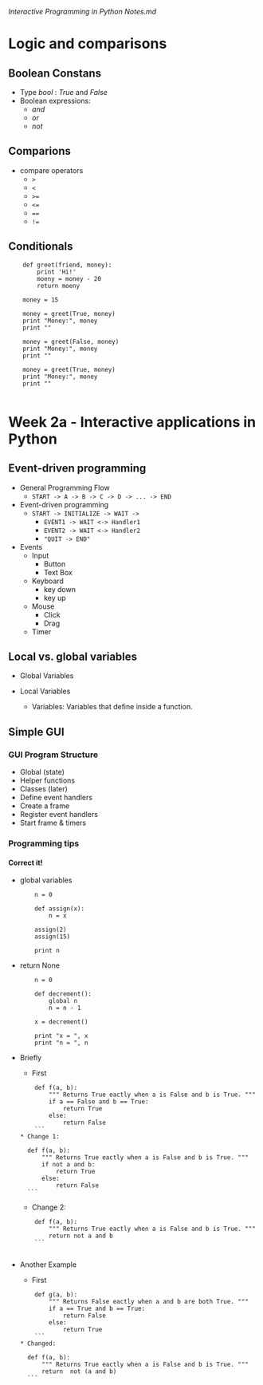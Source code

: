 *Interactive Programming in Python Notes.md*


# Logic and comparisons


## Boolean Constans
* Type *bool* : *True* and *False* 
* Boolean expressions:
    * *and*
    * *or*
    * *not*
    
## Comparions
* compare operators
    * `>` 
    * `<` 
    * `>=` 
    * `<=` 
    * `==` 
    * `!=` 
    
    
## Conditionals

```
    def greet(friend, money):
        print 'Hi!'
        moeny = money - 20
        return moeny
        
    money = 15
    
    money = greet(True, money)
    print "Money:", money
    print ""
    
    money = greet(False, money)
    print "Money:", money
    print ""
    
    money = greet(True, money)
    print "Money:", money
    print ""
    

```

# Week 2a - Interactive applications in Python

## Event-driven programming

* General Programming Flow
    * `START -> A -> B -> C -> D -> ... -> END `
* Event-driven programming
    * `START -> INITIALIZE -> WAIT -> `
        * `EVENT1 -> WAIT <-> Handler1`
        * `EVENT2 -> WAIT <-> Handler2`
        * `"QUIT -> END"`
* Events
    * Input
        * Button
        * Text Box
    * Keyboard
        * key down
        * key up
    * Mouse
        * Click
        * Drag
    * Timer
    
## Local vs. global variables

* Global Variables
    


* Local Variables
    * Variables: Variables that define inside a function.
    
    
## Simple GUI

### GUI Program Structure

* Global (state)
* Helper functions
* Classes (later)
* Define event handlers
* Create a frame
* Register event handlers
* Start frame & timers

### Programming tips

#### Correct it!

* global variables
    ```
        n = 0
        
        def assign(x):
            n = x
            
        assign(2)
        assign(15)
        
        print n
    
    ```
* return None
    ```
        n = 0
        
        def decrement():
            global n
            n = n - 1
            
        x = decrement()
        
        print "x = ", x
        print "n = ", n
    
    ```
    
* Briefly
    * First
    ```
        def f(a, b):
            """ Returns True eactly when a is False and b is True. """
            if a == False and b == True:
                return True
            else:
                return False
        ```
    * Change 1:
    ```
        def f(a, b):
            """ Returns True eactly when a is False and b is True. """
            if not a and b:
                return True
            else:
                return False
        ```
    * Change 2:
    ```
        def f(a, b):
            """ Returns True eactly when a is False and b is True. """
            return not a and b
        ```
        
* Another Example
    * First
    ```
        def g(a, b):
            """ Returns False eactly when a and b are both True. """
            if a == True and b == True:
                return False
            else:
                return True
        ```
    * Changed:
    ```
        def f(a, b):
            """ Returns True eactly when a is False and b is True. """
            return  not (a and b)
        ```
